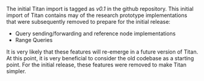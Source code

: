 The initial Titan import is tagged as _v0.1_ in the github repository. This initial import of Titan contains may of the research prototype implementations that were subsequently removed to prepare for the initial release:

* Query sending/forwarding and reference node implementations
* Range Queries

It is very likely that these features will re-emerge in a future version of Titan. At this point, it is very beneficial to consider the old codebase as a starting point. For the initial release, these features were removed to make Titan simpler. 